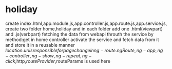 # holiday
create index.html,app.module.js,app.controller.js,app.route.js,app.service.js,
create two folder home,holiday and in each folder add one .html(viewpart) and .js(verbpart)
fetching the data from webapi throuth the service by method:get
in home controller activate the service and fetch data from it and store it in a reusable manner
$location.url is responsible for page change in ng-route.
ngRoute,ng-app,ng-controller,ng-show,ng-repeat,ng-click,$http,$routeProvider,$routeParams is used here
